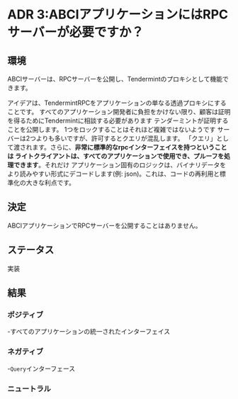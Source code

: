 # ADR 3:ABCIアプリケーションにはRPCサーバーが必要ですか？

## 環境

ABCIサーバーは、RPCサーバーを公開し、Tendermintのプロキシとして機能できます。

アイデアは、TendermintRPCをアプリケーションの単なる透過プロキシにすることです。
すべてのアプリケーション開発者に負担をかけない限り、顧客は証明を得るためにTendermintに相談する必要があります
テンダーミントが証明することを公開します。 1つをロックすることはそれほど複雑ではないようです
サーバーは2つよりも多いですが、許可するとクエリが混乱します。
「クエリ」として渡されます。さらに、**非常に標準的なrpcインターフェイスを持つということは
ライトクライアントは、すべてのアプリケーションで使用でき、プルーフを処理できます**。それだけ
アプリケーション固有のロジックは、バイナリデータをより読みやすい形式にデコードします(例:
json)。これは、コードの再利用と標準化の大きな利点です。

## 決定

ABCIアプリケーションでRPCサーバーを公開することはありません。

## ステータス

実装

## 結果

### ポジティブ

-すべてのアプリケーションの統一されたインターフェイス

### ネガティブ

-`Query`インターフェース

### ニュートラル
